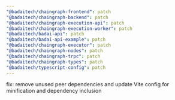 ```yaml
---
"@badaitech/chaingraph-frontend": patch
"@badaitech/chaingraph-backend": patch
"@badaitech/chaingraph-execution-api": patch
"@badaitech/chaingraph-execution-worker": patch
"@badaitech/badai-api": patch
"@badaitech/badai-api-example": patch
"@badaitech/chaingraph-executor": patch
"@badaitech/chaingraph-nodes": patch
"@badaitech/chaingraph-trpc": patch
"@badaitech/chaingraph-types": patch
"@badaitech/typescript-config": patch
---
```


fix: remove unused peer dependencies and update Vite config for minification and dependency inclusion
